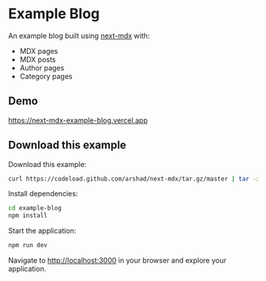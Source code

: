 # Example Blog

An example blog built using [next-mdx](https://github.com/arshad/next-mdx) with:

- MDX pages
- MDX posts
- Author pages
- Category pages

## Demo

https://next-mdx-example-blog.vercel.app

## Download this example

Download this example:
```bash
curl https://codeload.github.com/arshad/next-mdx/tar.gz/master | tar -xz --strip=2 next-mdx-master/examples/example-blog
```

Install dependencies:
```bash
cd example-blog
npm install
```

Start the application:
```bash
npm run dev
```

Navigate to [http://localhost:3000](http://localhost:3000) in your browser and explore your application.
